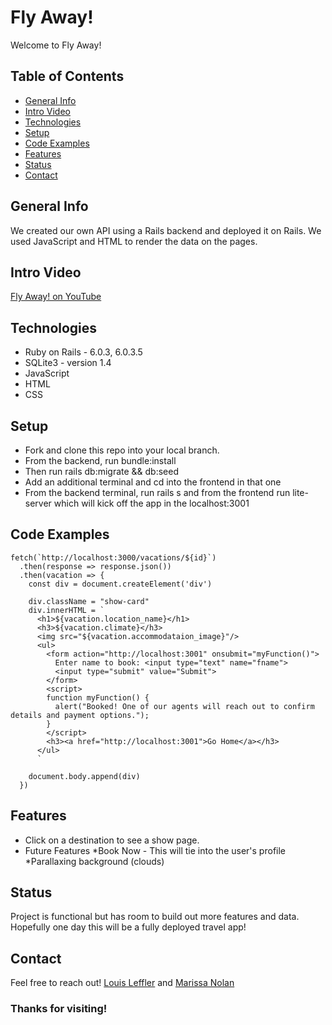 # Fly Away!
Welcome to Fly Away!


## Table of Contents
* [General Info](#General-Info)
* [Intro Video](#Intro-Video)
* [Technologies](#Technologies)
* [Setup](#Setup)
* [Code Examples](#Code-Examples)
* [Features](#Features)
* [Status](#Status)
* [Contact](#Contact)

## General Info
We created our own API using a Rails backend and deployed it on Rails. We used JavaScript and HTML to render the data on the pages. 

## Intro Video
[Fly Away! on YouTube](https://youtu.be/P52TS0hV62s)

## Technologies
* Ruby on Rails - 6.0.3, 6.0.3.5
* SQLite3 - version 1.4
* JavaScript
* HTML
* CSS


## Setup
* Fork and clone this repo into your local branch.
* From the backend, run bundle:install
* Then run rails db:migrate && db:seed
* Add an additional terminal and cd into the frontend in that one
* From the backend terminal, run rails s and from the frontend run lite-server which will kick off the app in the localhost:3001

## Code Examples
```
fetch(`http://localhost:3000/vacations/${id}`)
  .then(response => response.json())
  .then(vacation => {
    const div = document.createElement('div')

    div.className = "show-card"
    div.innerHTML = `
      <h1>${vacation.location_name}</h1>
      <h3>${vacation.climate}</h3>
      <img src="${vacation.accommodataion_image}"/>
      <ul>
        <form action="http://localhost:3001" onsubmit="myFunction()">
          Enter name to book: <input type="text" name="fname">
          <input type="submit" value="Submit">
        </form>
        <script>
        function myFunction() {
          alert("Booked! One of our agents will reach out to confirm details and payment options.");
        }
        </script>
        <h3><a href="http://localhost:3001">Go Home</a></h3>
      </ul>
      `

    document.body.append(div)
  })
```

## Features
* Click on a destination to see a show page.
* Future Features 
    *Book Now - This will tie into the user's profile
    *Parallaxing background (clouds)

## Status
Project is functional but has room to build out more features and data. Hopefully one day this will be a fully deployed travel app!

## Contact
Feel free to reach out!
[Louis Leffler](https://www.linkedin.com/in/louisleffler/) and [Marissa Nolan](https://www.linkedin.com/in/marissanolan1/) 

### Thanks for visiting!
